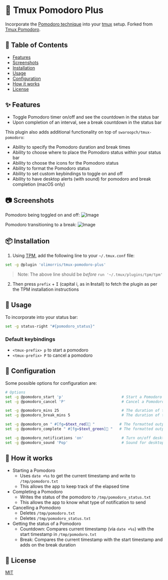 # :tomato: Tmux Pomodoro Plus
Incorporate the <a href="https://en.wikipedia.org/wiki/Pomodoro_Technique">Pomodoro technique</a> into your [tmux](https://github.com/tmux/tmux) setup. Forked from [Tmux Pomodoro](https://github.com/alexanderjeurissen/tmux-pomodoro).

## :book: Table of Contents

- [Features](#sparkles-features)
- [Screenshots](#camera-screenshots)
- [Installation](#package-installation)
- [Usage](#rocket-usage)
- [Configuration](#wrench-configuration)
- [How it works](#microscope-how-it-works)
- [License](#page_with_curl-license)

## :sparkles: Features
- Toggle Pomodoro timer on/off and see the countdown in the status bar
- Upon completion of an interval, see a break countdown in the status bar

This plugin also adds additional functionality on top of `swaroopch/tmux-pomodoro`:
- Ability to specify the Pomodoro duration and break times
- Ability to choose where to place the Pomodoro status within your status bar
- Ability to choose the icons for the Pomodoro status
- Ability to format the Pomodoro status
- Ability to set custom keybindings to toggle on and off
- Ability to have desktop alerts (with sound) for pomodoro and break completion (macOS only)

## :camera: Screenshots

Pomodoro being toggled on and off:
![Image](https://user-images.githubusercontent.com/9512444/162638577-6f20e382-6974-4d55-8a3e-878b07926693.gif)

Pomodoro transitioning to a break:
![Image](https://user-images.githubusercontent.com/9512444/162638799-0b041e4e-c7c6-4692-9e4c-c0ed835bda30.gif)

## :package: Installation

1. Using [TPM](https://github.com/tmux-plugins/tpm), add the following line to your `~/.tmux.conf` file:

```bash
set -g @plugin 'olimorris/tmux-pomodoro-plus'
```

> Note: The above line should be *before* `run '~/.tmux/plugins/tpm/tpm'`

2. Then press `prefix` + <kbd>I</kbd> (capital i, as in **I**nstall) to fetch the plugin as per the TPM installation instructions

## :rocket: Usage

To incorporate into your status bar:

```bash
set -g status-right "#{pomodoro_status}"
```

### Default keybindings
- `<tmux-prefix> p` to start a pomodoro
- `<tmux-prefix> P` to cancel a pomodoro

## :wrench: Configuration
Some possible options for configuration are:

```bash
# Options
set -g @pomodoro_start 'p'                          # Start a Pomodoro with tmux-prefix + p
set -g @pomodoro_cancel 'P'                         # Cancel a Pomodoro with tmux-prefix key + P

set -g @pomodoro_mins 25                            # The duration of the pomodoro
set -g @pomodoro_break_mins 5                       # The duration of the break after the pomodoro

set -g @pomodoro_on " #[fg=$text_red]🍅 "           # The formatted output when the pomodoro is running
set -g @pomodoro_complete " #[fg=$text_green]🍅 "   # The formatted output when the break is running

set -g @pomodoro_notifications 'on'                 # Turn on/off desktop notifications
set -g @pomodoro_sound 'Pop'                        # Sound for desktop notifications (Run `ls /System/Library/Sounds` for a list of sounds to use)
```

## :microscope: How it works
- Starting a Pomodoro
    - Uses `date +%s` to get the current timestamp and write to `/tmp/pomodoro.txt`
    - This allows the app to keep track of the elapsed time
- Completing a Pomodoro
    - Writes the status of the pomodoro to `/tmp/pomodoro_status.txt`
    - This allows the app to know what type of notification to send
- Cancelling a Pomodoro
    - Deletes `/tmp/pomodoro.txt`
    - Deletes `/tmp/pomodoro_status.txt`
- Getting the status of a Pomodoro
    - Countdown: Compares current timestamp (via `date +%s`) with the start timestamp in `/tmp/pomodoro.txt`
    - Break: Compares the current timestamp with the start timestamp and adds on the break duration

## :page_with_curl: License
[MIT](https://github.com/olimorris/tmux-pomodoro-plus/blob/master/LICENSE.md)
